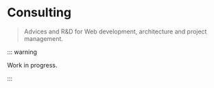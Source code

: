 # Consulting

> Advices and R&D for Web development, architecture and project management.

::: warning

Work in progress.

:::

